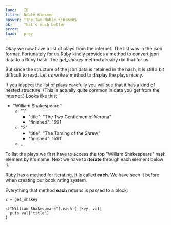 ```yaml
---
lang:   ID
title:  Noble Kinsmen
answer: ^The Two Noble Kinsmen$
ok:     That's much better
error:  
load:   prev
---
```


Okay we now have a list of plays from the internet. The list was in the json format.
Fortunately for us Ruby kindly provides a method to convert json data to a Ruby hash.
The _get\_shakey_ method already did that for us.

But since the structure of the json data is retained in the hash, it is still a bit difficult to read.
Let us write a method to display the plays nicely.

If you inspect the list of plays carefully you will see that it has a kind of nested
structure. (This is actually quite common in data you get from the internet.)
Looks like this:

<ul>
  <li>"William Shakespeare"
  <ul>
      <li>"1"
      <ul>
        <li>"title": "The Two Gentlemen of Verona"</li>
        <li>"finished": 1591</li>
      </ul>
      </li>
      <li>"2"
      <ul>
        <li>"title": "The Taming of the Shrew"</li>
        <li>"finished": 1591</li>
      </ul>
      </li>
      <li>...</li>
  </ul>
  </li>
</ul>

To list the plays we first have to access the top "William Shakespeare" hash element by it's name.
Next we have to __iterate__ through each element below it.

Ruby has a method for iterating. It is called __each__. We have seen it before when
creating our book rating system.

Everything that method __each__ returns is passed to a block:

    s = get_shakey
    
    s["William Shakespeare"].each { |key, val|
      puts val["title"]
    }
